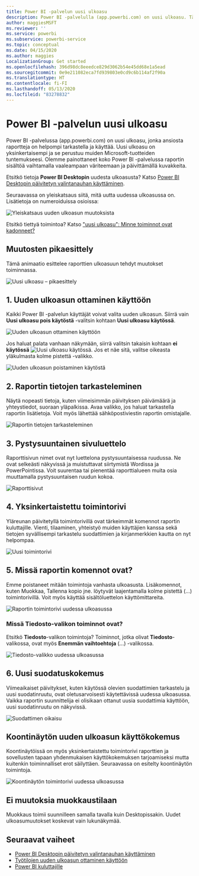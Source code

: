 ```yaml
---
title: Power BI -palvelun uusi ulkoasu
description: Power BI -palvelulla (app.powerbi.com) on uusi ulkoasu. Tässä artikkelissa kuvataan, miten raporteissa voidaan siirtyä käyttämällä uutta ulkoasua.
author: maggiesMSFT
ms.reviewer: ''
ms.service: powerbi
ms.subservice: powerbi-service
ms.topic: conceptual
ms.date: 04/15/2020
ms.author: maggies
LocalizationGroup: Get started
ms.openlocfilehash: 396d98dc8eeedce829d3062b54e45dd68e1a5ead
ms.sourcegitcommit: 0e9e211082eca7fd939803e0cd9c6b114af2f90a
ms.translationtype: HT
ms.contentlocale: fi-FI
ms.lasthandoff: 05/13/2020
ms.locfileid: "83278832"
---
```

# <a name="the-new-look-of-the-power-bi-service"></a>Power BI -palvelun uusi ulkoasu

Power BI -palvelussa (app.powerbi.com) on uusi ulkoasu, jonka ansiosta raportteja on helpompi tarkastella ja käyttää. Uusi ulkoasu on yksinkertaisempi ja se perustuu muiden Microsoft-tuotteiden tuntemukseesi. Olemme painottaneet koko Power BI -palvelussa raportin sisältöä vaihtamalla vaaleampaan väriteemaan ja päivittämällä kuvakkeita. 

Etsitkö tietoja **Power BI Desktopin** uudesta ulkoasusta? Katso [Power BI Desktopin päivitetyn valintanauhan käyttäminen](create-reports/desktop-ribbon.md).

Seuraavassa on yleiskatsaus siitä, mitä uutta uudessa ulkoasussa on. Lisätietoja on numeroiduissa osioissa:

![Yleiskatsaus uuden ulkoasun muutoksista](media/service-new-look/power-bi-new-look-changes.png)

Etsitkö tiettyä toimintoa? Katso ["uusi ulkoasu": Minne toiminnot ovat kadonneet?](service-new-look-where-actions.md)

## <a name="quick-tour-of-the-changes"></a>Muutosten pikaesittely

Tämä animaatio esittelee raporttien ulkoasuun tehdyt muutokset toiminnassa.

![Uusi ulkoasu – pikaesittely](media/service-new-look/power-bi-new-look-quick-tour.gif)

## <a name="1-opt-in-to-the-new-look"></a>1. Uuden ulkoasun ottaminen käyttöön

Kaikki Power BI -palvelun käyttäjät voivat valita uuden ulkoasun. Siirrä vain **Uusi ulkoasu pois käytöstä** -valitsin kohtaan **Uusi ulkoasu käytössä**.

![Uuden ulkoasun ottaminen käyttöön](media/service-new-look/power-bi-new-look-off.png)

Jos haluat palata vanhaan näkymään, siirrä valitsin takaisin kohtaan **ei käytössä** ![Uusi ulkoasu käytössä](media/service-new-look/power-bi-new-look-toggle-on.png). Jos et näe sitä, valitse oikeasta yläkulmasta kolme pistettä -valikko.

![Uuden ulkoasun poistaminen käytöstä](media/service-new-look/power-bi-new-look-on.png)

## <a name="2-view-report-details"></a>2. Raportin tietojen tarkasteleminen 

Näytä nopeasti tietoja, kuten viimeisimmän päivityksen päivämäärä ja yhteystiedot, suoraan yläpalkissa.  Avaa valikko, jos haluat tarkastella raportin lisätietoja. Voit myös lähettää sähköpostiviestin raportin omistajalle.

![Raportin tietojen tarkasteleminen](media/service-new-look/power-bi-new-look-metadata.png)

## <a name="3-vertical-list-of-pages"></a>3. Pystysuuntainen sivuluettelo 
Raporttisivun nimet ovat nyt luettelona pystysuuntaisessa ruudussa. Ne ovat selkeästi näkyvissä ja muistuttavat siirtymistä Wordissa ja PowerPointissa. Voit suurentaa tai pienentää raporttialueen muita osia muuttamalla pystysuuntaisen ruudun kokoa.

![Raporttisivut](media/service-new-look/power-bi-new-look-report-pages.png)

## <a name="4-simplified-action-bar"></a>4. Yksinkertaistettu toimintorivi 

Yläreunan päivitetyllä toimintorivillä ovat tärkeimmät komennot raportin kuluttajille. Vienti, tilaaminen, yhteistyö muiden käyttäjien kanssa sekä tietojen syvällisempi tarkastelu suodattimien ja kirjanmerkkien kautta on nyt helpompaa.

![Uusi toimintorivi](media/service-new-look/power-bi-new-look-action-bar.png)

## <a name="5-where-are-the-report-commands"></a>5. Missä raportin komennot ovat?

Emme poistaneet mitään toimintoja vanhasta ulkoasusta. Lisäkomennot, kuten Muokkaa, Tallenna kopio jne. löytyvät laajentamalla kolme pistettä (...) toimintorivillä. Voit myös käyttää sisältöluettelon käyttömittareita.

![Raportin toimintorivi uudessa ulkoasussa](media/service-new-look/power-bi-report-action-bar-new-look.gif)

### <a name="where-are-file-menu-actions"></a>Missä Tiedosto-valikon toiminnot ovat?

Etsitkö **Tiedosto**-valikon toimintoja? Toiminnot, jotka olivat **Tiedosto**-valikossa, ovat myös **Enemmän vaihtoehtoja** (...) -valikossa. 

![Tiedosto-valikko uudessa ulkoasussa](media/service-new-look/power-bi-file-menu-new-look.gif)

## <a name="6-new-filter-experience"></a>6. Uusi suodatuskokemus

Viimeaikaiset päivitykset, kuten käytössä olevien suodattimien tarkastelu ja uusi suodatinruutu, ovat oletusarvoisesti käytettävissä uudessa ulkoasussa. Vaikka raportin suunnittelija ei olisikaan ottanut uusia suodattimia käyttöön, uusi suodatinruutu on näkyvissä.

![Suodattimen oikaisu](media/service-new-look/power-bi-new-look-filters.png)

## <a name="dashboard-new-look-experience"></a>Koontinäytön uuden ulkoasun käyttökokemus 

Koontinäytöissä on myös yksinkertaistettu toimintorivi raporttien ja sovellusten tapaan yhdenmukaisen käyttökokemuksen tarjoamiseksi mutta kuitenkin toiminnalliset erot säilyttäen. Seuraavassa on esitelty koontinäytön toimintoja.
 
![Koontinäytön toimintorivi uudessa ulkoasussa](media/service-new-look/power-bi-dashboard-action-bar-new-look.gif)

## <a name="no-changes-to-edit-mode"></a>Ei muutoksia muokkaustilaan 

Muokkaus toimii suunnilleen samalla tavalla kuin Desktopissakin. Uudet ulkoasumuutokset koskevat vain lukunäkymää.

## <a name="next-steps"></a>Seuraavat vaiheet

- [Power BI Desktopin päivitetyn valintanauhan käyttäminen](create-reports/desktop-ribbon.md)
- [Työtilojen uuden ulkoasun ottaminen käyttöön](collaborate-share/service-workspaces-new-look.md)
- [Power BI kuluttajille](consumer/end-user-consumer.md)
